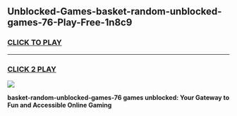 
## Unblocked-Games-basket-random-unblocked-games-76-Play-Free-1n8c9
<h3>
<a href="https://premium76.site?title=basket-random-unblocked-games-76&ref=21A">CLICK TO PLAY</a></h3>
<hr>

<h3>
<a href="https://premium76.site?title=basket-random-unblocked-games-76&ref=21A">CLICK 2 PLAY</a>
  
</h3>

<a href="https://premium76.site?title=basket-random-unblocked-games-76&ref=21A"><img src="https://clearcache.store/games.png"></a>


**basket-random-unblocked-games-76 games unblocked: Your Gateway to Fun and Accessible Online Gaming**
